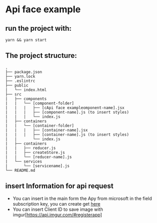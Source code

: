 # Api face example

## run the project with:
```yarn && yarn start ```


## The project structure:

```
.
├── package.json
├── yarn.lock
├── .eslintrc
├── public
|   └── index.html
├── src
|   ├── components
|   |   └── [component-folder]
|   |   |   ├── [cApi face exampleomponent-name].jsx
|   |   |   ├── [component-name].js (to insert styles)
|   |   |   └── index.js
|   ├── containers
|   |   └── [container-folder]
|   |   |   ├── [container-name].jsx
|   |   |   ├── [container-name].js (to insert styles)
|   |       └── index.js
|   ├── containers
|   |   ├── reducer.js
|   |   ├── createStore.js
|   |   └── [reducer-name].js
|   └── services
|       └── [servicename].js
└── README.md
```

## insert Information for api request

* You can insert in the main form the Apy from microsoft in the field subscription key, you can create get [here](https://azure.microsoft.com/en-us/services/cognitive-services/face/)
* You can insert Client ID to save image with imgur[https://api.imgur.com/#registerapp]
